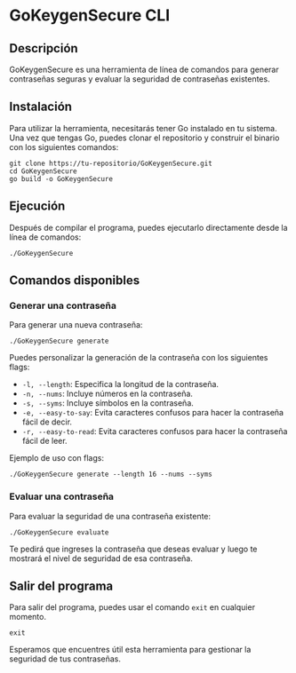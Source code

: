 # GoKeygenSecure CLI

## Descripción

GoKeygenSecure es una herramienta de línea de comandos para generar contraseñas seguras y evaluar la seguridad de contraseñas existentes.

## Instalación

Para utilizar la herramienta, necesitarás tener Go instalado en tu sistema. Una vez que tengas Go, puedes clonar el repositorio y construir el binario con los siguientes comandos:

```
git clone https://tu-repositorio/GoKeygenSecure.git
cd GoKeygenSecure
go build -o GoKeygenSecure
```

## Ejecución

Después de compilar el programa, puedes ejecutarlo directamente desde la línea de comandos:

```
./GoKeygenSecure
```

## Comandos disponibles

### Generar una contraseña

Para generar una nueva contraseña:

```
./GoKeygenSecure generate
```

Puedes personalizar la generación de la contraseña con los siguientes flags:

- `-l, --length`: Especifica la longitud de la contraseña.
- `-n, --nums`: Incluye números en la contraseña.
- `-s, --syms`: Incluye símbolos en la contraseña.
- `-e, --easy-to-say`: Evita caracteres confusos para hacer la contraseña fácil de decir.
- `-r, --easy-to-read`: Evita caracteres confusos para hacer la contraseña fácil de leer.

Ejemplo de uso con flags:

```
./GoKeygenSecure generate --length 16 --nums --syms
```

### Evaluar una contraseña

Para evaluar la seguridad de una contraseña existente:

```
./GoKeygenSecure evaluate
```

Te pedirá que ingreses la contraseña que deseas evaluar y luego te mostrará el nivel de seguridad de esa contraseña.

## Salir del programa

Para salir del programa, puedes usar el comando `exit` en cualquier momento.

```
exit
```

Esperamos que encuentres útil esta herramienta para gestionar la seguridad de tus contraseñas.
